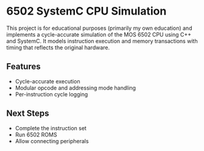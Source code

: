 # 6502 SystemC CPU Simulation

This project is for educational purposes (primarily my own education) and
implements a cycle-accurate simulation of the MOS 6502 CPU using C++ and
SystemC. It models instruction execution and memory transactions with timing
that reflects the original hardware.

## Features

- Cycle-accurate execution
- Modular opcode and addressing mode handling
- Per-instruction cycle logging

## Next Steps

- Complete the instruction set
- Run 6502 ROMS
- Allow connecting peripherals
